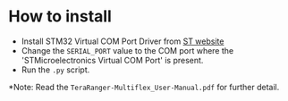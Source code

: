 # How to install
- Install STM32 Virtual COM Port Driver from [ST website](https://www.st.com/en/development-tools/stsw-stm32102.html)
- Change the `SERIAL_PORT` value to the COM port where the 'STMicroelectronics Virtual COM Port' is present. 
- Run the `.py` script.

*Note: Read the `TeraRanger-Multiflex_User-Manual.pdf` for further detail.
